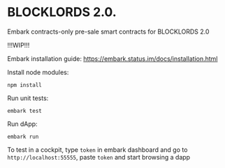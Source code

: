 # BLOCKLORDS 2.0.

Embark contracts-only pre-sale smart contracts for BLOCKLORDS 2.0 

!!!WIP!!!


Embark installation guide: https://embark.status.im/docs/installation.html

Install node modules:

```
npm install
```

Run unit tests:

```
embark test
```

Run dApp:

```
embark run
```

To test in a cockpit, type `token` in embark dashboard and go to `http://localhost:55555`, paste `token` and start browsing a dapp